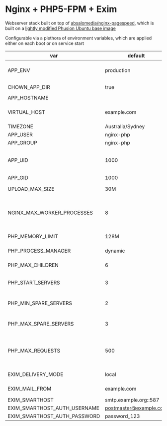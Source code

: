 # Nginx + PHP5-FPM + Exim

Webserver stack built on top of  [absalomedia/nginx-pagespeed](https://registry.hub.docker.com/u/absalomedia/nginx-pagespeed/), which is built on a [lightly modified Phusion Ubuntu base image](https://registry.hub.docker.com/u/absalomedia/docker-ubuntu-base/)

Configurable via a plethora of environment variables, which are applied either on each boot or on service start

var | default | description
--- | ------- | -----------
APP_ENV | production | production, development :: 'development' enables http://www.xdebug.org/
CHOWN_APP_DIR | true | if true, `chown $APP_USER:$APP_GROUP /app/www`
APP_HOSTNAME |  |  hostname of application
VIRTUAL_HOST | example.com | virtualhosts which this service should respond to, separated by commmas
TIMEZONE | Australia/Sydney | @todo timezone is not currently set
APP_USER | nginx-php | nginx and php5-fpm user 
APP_GROUP | nginx-php | nginx and php5-fpm group
APP_UID | 1000 | user_id - setting to the host username can be useful when mounting volumes from host > guest
APP_GID | 1000 | group_id
UPLOAD_MAX_SIZE | 30M | Maximum upload size, applied to nginx and php5-fpm
NGINX_MAX_WORKER_PROCESSES | 8 | nginx worker_processes is determined from number of processor cores on service start, up to the maximum permitted by NGINX_MAX_WORKER_PROCESSES
PHP_MEMORY_LIMIT | 128M | Maximum memory PHP can use per worker
PHP_PROCESS_MANAGER | dynamic | dynamic, static, ondemand :: PHP process manager scheme
PHP_MAX_CHILDREN | 6 | process manager maximum spawned children 
PHP_START_SERVERS | 3 | if PHP_PROCESS_MANAGER is dynamic, this is the number of children spawned on boot
PHP_MIN_SPARE_SERVERS | 2 | if PHP_PROCESS_MANAGER is dynamic, this is the minimum number of idle children 
PHP_MAX_SPARE_SERVERS | 3 | if PHP_PROCESS_MANAGER is dynamic, this is the maximum number of idle children
PHP_MAX_REQUESTS | 500 | Maximum number of requests each child process can process before terminating, which should mitigate any memory leaks. Set to 0 to disable.
EXIM_DELIVERY_MODE | local | smarthost, local :: set to smarthost to enable third party SMTP
EXIM_MAIL_FROM | example.com | domain from which exim4 mail appears to originate
EXIM_SMARTHOST | smtp.example.org::587 | smarthost relay
EXIM_SMARTHOST_AUTH_USERNAME | postmaster@example.com | smarthost auth
EXIM_SMARTHOST_AUTH_PASSWORD | password_123 | smarthost password